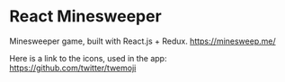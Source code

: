# React Minesweeper
Minesweeper game, built with React.js + Redux.
https://minesweep.me/

Here is a link to the icons, used in the app: https://github.com/twitter/twemoji